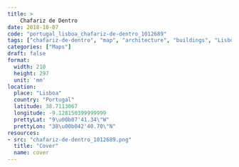 ```yaml
---
title: > 
    Chafariz de Dentro
date: 2018-10-07
code: "portugal_lisboa_chafariz-de-dentro_1012689"
tags: ["chafariz-de-dentro", "map", "architecture", "buildings", "Lisboa", "Portugal"]
categories: ["Maps"]
draft: false
format:
  width: 210
  height: 297
  unit: 'mm'
location:
  place: "Lisboa"
  country: "Portugal"
  latitude: 38.7113067
  longitude: -9.128150399999999
  prettyLat: "9\u00b07'41.34\"W"
  prettyLon: "38\u00b042'40.70\"N"
resources:
- src: "chafariz-de-dentro_1012689.png"
  title: "Cover"
  name: cover
---
```

